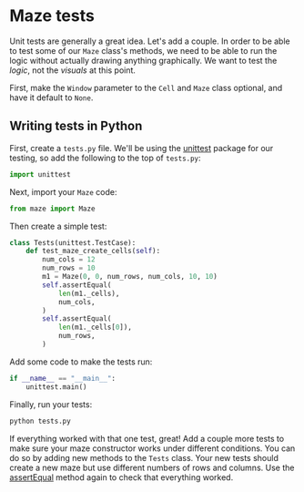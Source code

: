 # Maze tests

Unit tests are generally a great idea. Let's add a couple. In order to be able to test some of our `Maze` class's methods, we need to be able to run the logic without actually drawing anything graphically. We want to test the *logic*, not the *visuals* at this point.

First, make the `Window` parameter to the `Cell` and `Maze` class optional, and have it default to `None`.

## Writing tests in Python

First, create a `tests.py` file. We'll be using the [unittest](https://docs.python.org/3/library/unittest.html) package for our testing, so add the following to the top of `tests.py`:

```py
import unittest
```

Next, import your `Maze` code:

```py
from maze import Maze
```

Then create a simple test:

```py
class Tests(unittest.TestCase):
    def test_maze_create_cells(self):
        num_cols = 12
        num_rows = 10
        m1 = Maze(0, 0, num_rows, num_cols, 10, 10)
        self.assertEqual(
            len(m1._cells),
            num_cols,
        )
        self.assertEqual(
            len(m1._cells[0]),
            num_rows,
        )
```

Add some code to make the tests run:

```py
if __name__ == "__main__":
    unittest.main()
```

Finally, run your tests:

```bash
python tests.py
```

If everything worked with that one test, great! Add a couple more tests to make sure your maze constructor works under different conditions. You can do so by adding new methods to the `Tests` class. Your new tests should create a new maze but use different numbers of rows and columns. Use the [assertEqual](https://docs.python.org/3/library/unittest.html#unittest.TestCase.assertEqual) method again to check that everything worked.
